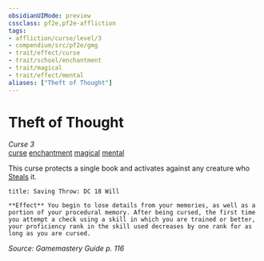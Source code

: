 ```yaml
---
obsidianUIMode: preview
cssclass: pf2e,pf2e-affliction
tags:
- affliction/curse/level/3
- compendium/src/pf2e/gmg
- trait/effect/curse
- trait/school/enchantment
- trait/magical
- trait/effect/mental
aliases: ["Theft of Thought"]
---
```

# Theft of Thought
*Curse 3*  
[curse](curse.md)  [enchantment](enchantment.md)  [magical](magical.md)  [mental](mental.md)  

This curse protects a single book and activates against any creature who [Steals](steal.md) it.

```ad-inline-affliction
title: Saving Throw: DC 18 Will

**Effect** You begin to lose details from your memories, as well as a portion of your procedural memory. After being cursed, the first time you attempt a check using a skill in which you are trained or better, your proficiency rank in the skill used decreases by one rank for as long as you are cursed.
```

*Source: Gamemastery Guide p. 116*